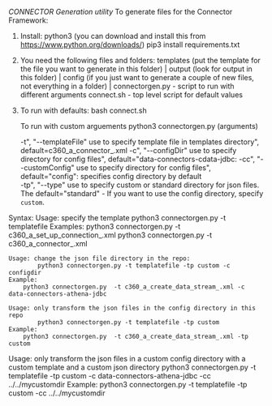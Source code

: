 *CONNECTOR Generation utility*
To generate files for the Connector Framework:
1) Install:
	python3 (you can download and install this from https://www.python.org/downloads/)
	pip3 install requirements.txt
2) You need the following files and folders:
   templates (put the template for the file you want to generate in this folder)
   |
   output (look for output in this folder)
   |
   config (if you just want to generate a couple of new files, not everything in a folder)
   |
   connectorgen.py - script to run with different arguments
   connect.sh - top level script for default values

3) To run with defaults:
	bash connect.sh
	
	To run with custom arguements
	 python3 connectorgen.py (arguments)
	
     -t", "--templateFile" use to specify template file in templates directory",	default=c360_a_connector_.xml
     -c", "--configDir" use to specify directory for config files",	default="data-connectors-cdata-jdbc: 
     -cc", "--customConfig" use to specify directory for config files",	default="config": specifies config directory by default  
     -tp", "--type" use to specify custom or standard directory for json files. The default="standard" -
               If you want to use the config directory, specify `custom`.
               
Syntax:
	Usage: specify the template
		python3 connectorgen.py -t templatefile 
	Examples:
		python3 connectorgen.py  -t c360_a_set_up_connection_.xml
		python3 connectorgen.py  -t c360_a_connector_.xml
	
	Usage: change the json file directory in the repo:
    		python3 connectorgen.py -t templatefile -tp custom -c configdir 
	Example:
    	python3 connectorgen.py  -t c360_a_create_data_stream_.xml -c data-connectors-athena-jdbc

	Usage: only transform the json files in the config directory in this repo
    		python3 connectorgen.py -t templatefile -tp custom 
	Example:
    	python3 connectorgen.py  -t c360_a_create_data_stream_.xml -tp custom 

   Usage: only transform the json files in a custom config directory with a custom template and a custom json directory
   		python3 connectorgen.py -t templatefile -tp custom -c data-connectors-athena-jdbc -cc ../../mycustomdir
   Example: 
    python3 connectorgen.py -t templatefile -tp custom -cc ../../mycustomdir